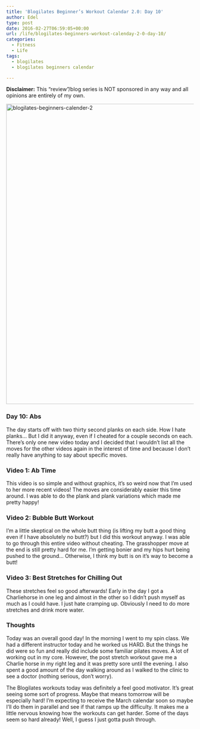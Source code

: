 ```yaml
---
title: 'Blogilates Beginner’s Workout Calendar 2.0: Day 10'
author: Edel
type: post
date: 2016-02-27T06:59:05+00:00
url: /life/blogilates-beginners-workout-calenday-2-0-day-10/
categories:
  - Fitness
  - Life
tags:
  - blogilates
  - blogilates beginners calendar

---
```

**Disclaimer:** This &#8220;review&#8221;/blog series is NOT sponsored in any way and all opinions are entirely of my own.

<a href="http://scattered.me/wp-content/uploads/2016/02/blogilates-beginners-calender-2.png" rel="attachment wp-att-11076"><img src="http://scattered.me/wp-content/uploads/2016/02/blogilates-beginners-calender-2-1024x806.png" alt="blogilates-beginners-calender-2" width="1024" height="806" class="alignnone size-large wp-image-11076" srcset="http://erzadel.net/blog/wp-content/uploads/2016/02/blogilates-beginners-calender-2-1024x806.png 1024w, http://erzadel.net/blog/wp-content/uploads/2016/02/blogilates-beginners-calender-2-300x236.png 300w, http://erzadel.net/blog/wp-content/uploads/2016/02/blogilates-beginners-calender-2-768x604.png 768w" sizes="(max-width: 1024px) 100vw, 1024px" /></a>

### Day 10: Abs

The day starts off with two thirty second planks on each side. How I hate planks&#8230; But I did it anyway, even if I cheated for a couple seconds on each. There&#8217;s only one new video today and I decided that I wouldn&#8217;t list all the moves for the other videos again in the interest of time and because I don&#8217;t really have anything to say about specific moves.

### Video 1: Ab Time

This video is so simple and without graphics, it&#8217;s so weird now that I&#8217;m used to her more recent videos! The moves are considerably easier this time around. I was able to do the plank and plank variations which made me pretty happy!

<div class="flex-video">
</div>

### Video 2: Bubble Butt Workout

I&#8217;m a little skeptical on the whole butt thing (is lifting my butt a good thing even if I have absolutely no butt?) but I did this workout anyway. I was able to go through this entire video without cheating. The grasshopper move at the end is still pretty hard for me. I&#8217;m getting bonier and my hips hurt being pushed to the ground&#8230; Otherwise, I think my butt is on it&#8217;s way to become a butt!

<div class="flex-video">
</div>

### Video 3: Best Stretches for Chilling Out

These stretches feel so good afterwards! Early in the day I got a Charliehorse in one leg and almost in the other so I didn&#8217;t push myself as much as I could have. I just hate cramping up. Obviously I need to do more stretches and drink more water.

<div class="flex-video">
</div>

### Thoughts

Today was an overall good day! In the morning I went to my spin class. We had a different instructor today and he worked us HARD. But the things he did were so fun and really did include some familiar pilates moves. A lot of working out in my core. However, the post stretch workout gave me a Charlie horse in my right leg and it was pretty sore until the evening. I also spent a good amount of the day walking around as I walked to the clinic to see a doctor (nothing serious, don&#8217;t worry).

The Blogilates workouts today was definitely a feel good motivator. It&#8217;s great seeing some sort of progress. Maybe that means tomorrow will be especially hard! I&#8217;m expecting to receive the March calendar soon so maybe I&#8217;ll do them in parallel and see if that ramps up the difficulty. It makes me a little nervous knowing how the workouts can get harder. Some of the days seem so hard already! Well, I guess I just gotta push through.

<ol class="footnote">
</ol>